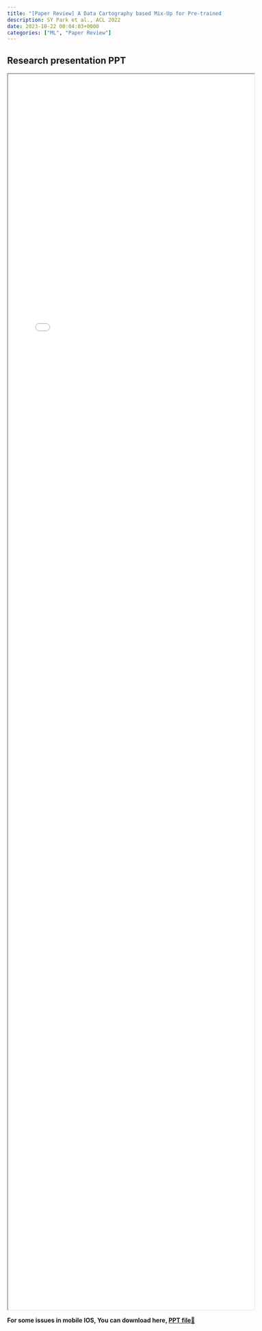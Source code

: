 ```yaml
---
title: "[Paper Review] A Data Cartography based Mix-Up for Pre-trained Language Models" 
description: SY Park et al., ACL 2022
date: 2023-10-22 00:04:03+0000
categories: ["ML", "Paper Review"]
---
```



## Research presentation PPT 

<iframe src= ppt.pdf#toolbar=0&navpanes=1 style="display:block; width:60vw; height: 72vh"></iframe>

**For some issues in mobile IOS, You can download here, [PPT file📄](ppt.pdf)**  